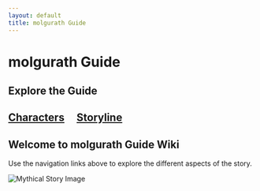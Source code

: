 ```yaml
---
layout: default
title: molgurath Guide
---
```


# molgurath Guide
## Explore the Guide
## [Characters](character/characters.md) &nbsp;&nbsp;&nbsp; [Storyline](storyline.md)


## Welcome to molgurath Guide Wiki

 Use the navigation links above to explore the different aspects of the story.

![Mythical Story Image](https://github.com/user-attachments/assets/d40d3d43-01c9-4abf-b32f-3f8a1fd8fc5c)
